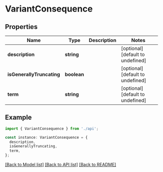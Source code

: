 # VariantConsequence

## Properties

| Name                      | Type        | Description | Notes                             |
| ------------------------- | ----------- | ----------- | --------------------------------- |
| **description**           | **string**  |             | [optional] [default to undefined] |
| **isGenerallyTruncating** | **boolean** |             | [optional] [default to undefined] |
| **term**                  | **string**  |             | [optional] [default to undefined] |

## Example

```typescript
import { VariantConsequence } from './api';

const instance: VariantConsequence = {
  description,
  isGenerallyTruncating,
  term,
};
```

[[Back to Model list]](../README.md#documentation-for-models) [[Back to API list]](../README.md#documentation-for-api-endpoints) [[Back to README]](../README.md)
